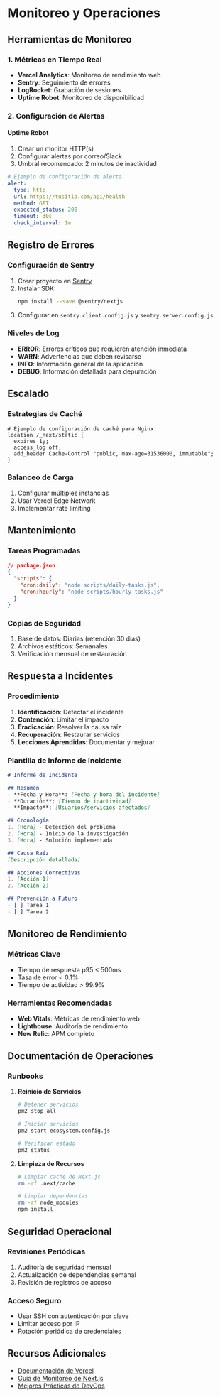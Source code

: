 # Monitoreo y Operaciones

## Herramientas de Monitoreo

### 1. Métricas en Tiempo Real
- **Vercel Analytics**: Monitoreo de rendimiento web
- **Sentry**: Seguimiento de errores
- **LogRocket**: Grabación de sesiones
- **Uptime Robot**: Monitoreo de disponibilidad

### 2. Configuración de Alertas

#### Uptime Robot
1. Crear un monitor HTTP(s)
2. Configurar alertas por correo/Slack
3. Umbral recomendado: 2 minutos de inactividad

```yaml
# Ejemplo de configuración de alerta
alert:
  type: http
  url: https://tusitio.com/api/health
  method: GET
  expected_status: 200
  timeout: 30s
  check_interval: 1m
```

## Registro de Errores

### Configuración de Sentry
1. Crear proyecto en [Sentry](https://sentry.io)
2. Instalar SDK:
   ```bash
   npm install --save @sentry/nextjs
   ```
3. Configurar en `sentry.client.config.js` y `sentry.server.config.js`

### Niveles de Log
- **ERROR**: Errores críticos que requieren atención inmediata
- **WARN**: Advertencias que deben revisarse
- **INFO**: Información general de la aplicación
- **DEBUG**: Información detallada para depuración

## Escalado

### Estrategias de Caché
```nginx
# Ejemplo de configuración de caché para Nginx
location /_next/static {
  expires 1y;
  access_log off;
  add_header Cache-Control "public, max-age=31536000, immutable";
}
```

### Balanceo de Carga
1. Configurar múltiples instancias
2. Usar Vercel Edge Network
3. Implementar rate limiting

## Mantenimiento

### Tareas Programadas
```json
// package.json
{
  "scripts": {
    "cron:daily": "node scripts/daily-tasks.js",
    "cron:hourly": "node scripts/hourly-tasks.js"
  }
}
```

### Copias de Seguridad
1. Base de datos: Diarias (retención 30 días)
2. Archivos estáticos: Semanales
3. Verificación mensual de restauración

## Respuesta a Incidentes

### Procedimiento
1. **Identificación**: Detectar el incidente
2. **Contención**: Limitar el impacto
3. **Eradicación**: Resolver la causa raíz
4. **Recuperación**: Restaurar servicios
5. **Lecciones Aprendidas**: Documentar y mejorar

### Plantilla de Informe de Incidente
```markdown
# Informe de Incidente

## Resumen
- **Fecha y Hora**: [Fecha y hora del incidente]
- **Duración**: [Tiempo de inactividad]
- **Impacto**: [Usuarios/servicios afectados]

## Cronología
1. [Hora] - Detección del problema
2. [Hora] - Inicio de la investigación
3. [Hora] - Solución implementada

## Causa Raíz
[Descripción detallada]

## Acciones Correctivas
1. [Acción 1]
2. [Acción 2]

## Prevención a Futuro
- [ ] Tarea 1
- [ ] Tarea 2
```

## Monitoreo de Rendimiento

### Métricas Clave
- Tiempo de respuesta p95 < 500ms
- Tasa de error < 0.1%
- Tiempo de actividad > 99.9%

### Herramientas Recomendadas
- **Web Vitals**: Métricas de rendimiento web
- **Lighthouse**: Auditoría de rendimiento
- **New Relic**: APM completo

## Documentación de Operaciones

### Runbooks
1. **Reinicio de Servicios**
   ```bash
   # Detener servicios
   pm2 stop all
   
   # Iniciar servicios
   pm2 start ecosystem.config.js
   
   # Verificar estado
   pm2 status
   ```

2. **Limpieza de Recursos**
   ```bash
   # Limpiar caché de Next.js
   rm -rf .next/cache
   
   # Limpiar dependencias
   rm -rf node_modules
   npm install
   ```

## Seguridad Operacional

### Revisiones Periódicas
1. Auditoría de seguridad mensual
2. Actualización de dependencias semanal
3. Revisión de registros de acceso

### Acceso Seguro
- Usar SSH con autenticación por clave
- Limitar acceso por IP
- Rotación periódica de credenciales

## Recursos Adicionales
- [Documentación de Vercel](https://vercel.com/docs)
- [Guía de Monitoreo de Next.js](https://nextjs.org/docs/advanced-features/measuring-performance)
- [Mejores Prácticas de DevOps](https://cloud.google.com/architecture/devops)

